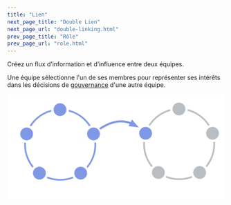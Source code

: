 ```yaml
---
title: "Lien"
next_page_title: "Double Lien"
next_page_url: "double-linking.html"
prev_page_title: "Rôle"
prev_page_url: "role.html"
---
```



<div class="card summary"><div class="card-body">Créez un flux d’information et d’influence entre deux équipes.
</div></div>

Une équipe sélectionne l'un de ses membres pour représenter ses intérêts dans les décisions de <a href="glossary.html#entry-governance" class="glossary-tooltip" data-toggle="tooltip" title="Gouvernance: Le processus visant à fixer des objectifs et à prendre et faire évoluer des décisions qui guident les gens vers l&#x27;atteinte de ces objectifs.">gouvernance</a> d'une autre équipe.

![Un cercle lié à un autre cercle](img/structural-patterns/link.png)